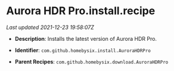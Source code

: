 # Aurora HDR Pro.install.recipe

_Last updated 2021-12-23 19:58:07Z_

- **Description**: Installs the latest version of Aurora HDR Pro.

- **Identifier**: `com.github.homebysix.install.AuroraHDRPro`

- **Parent Recipes**: `com.github.homebysix.download.AuroraHDRPro`